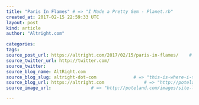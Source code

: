 ```yaml
---
title: "Paris In Flames" # => "I Made a Pretty Gem - Planet.rb"
created_at: 2017-02-15 22:59:33 UTC
layout: post
kind: article
author: "Altright.com"

categories: 
tags: 
source_post_url: https://altright.com/2017/02/15/paris-in-flames/    # => "http://poteland.com/blog/i-made-a-pretty-gem-planet-dot-rb/"
source_twitter_url: http://twitter.com/
source_twitter: 
source_blog_name: AltRight.com
source_blog_slug: altright-dot-com              # => "this-is-where-i-tell-you-stuff"
source_blog_url: https://altright.com               # => "http://poteland.com/articles"
source_image_url:               # => "http://poteland.com/images/site-logo.png"

---
```



<!--
   If you haven’t heard the news by now, the suburbs of Paris have been in flames for over a week, and now the rioting and looting is spilling over into Paris itself: “Tear-gas was used by police as rioting that originated in the suburbs spilled into the French capital around the Barbes Metro station, close to Gare du Nord. It follows the alleged rape of a young black man, named only as Theo, by French police. Protesters started fires and smashed windows, while there were reports of riot police being attacked and shops looted. … President Francois Hollande, who has visited Theo, has appealed for calm. …” The feckless Socialist president François Hollande “has appealed for calm.” As previously noted here, Hollande was hovering around a 4 percent approval rating last fall. The Paris riots appear to be the work of refugees, immigrants and our friends the black clad antifas. Naturally, this provides great optics for Marine Le Pen’s presidential campaign: “French presidential candidate and anti-mass migration Front National leader Marine Le Pen has slammed the French government claiming it has become “paralysed”. The Paris riots, which began over a week ago, have left a wave of destruction on the streets of Paris with cars burned and local shops smashed by gangs in the heavily migrant-populated suburbs of the Seine-Saint-Denis region. The continued rioting has earned the ire of the Front National leader who has accused the government of silence and inaction in the face of the violence in a statement. “The forces of order are targeted by bands of scoundrels,” Le Pen said and noted that nothing has so far dissuaded the roaming gangs from continuing to commit acts of violence. Calling the situation “a shame for France” on the international stage, Le Pen said, “The government is silent. A silence that reflects both its cowardice and its impotence.” …” The streets are bursting with the spirit of liberty. The scenes of disorder in France are reminiscent of President Trump’s successful campaign which took place in the backdrop of Ferguson, Baltimore, Orlando, San Bernardino, Dallas, Milwaukee, and Charlotte. This bodes well for the European Spring. Note: As the antifas like to chant, “this is what democracy looks like!” Ordinary folks look at their violence and mayhem and conclude authoritarianism is the way to go.           # => "I’ve been hurting to write this ever since we had the idea of creating a Planet for Cubox..." (Continued)
   altright-dot-com              # => "this-is-where-i-tell-you-stuff"
   https://altright.com               # => "http://poteland.com/articles"
                 # => "http://poteland.com/images/site-logo.png"
If you haven’t heard the news by now, the suburbs of Paris have been in flames for over a week, and now the rioting and looting is spilling over into Paris itself: “Tear-gas was used by police as rioting that originated in the suburbs spilled into the French capital around the Barbes Metro station, close to Gare du Nord. It follows the alleged rape of a young black man, named only as Theo, by French police. Protesters started fires and smashed windows, while there were reports of riot police being attacked and shops looted. … President Francois Hollande, who has visited Theo, has appealed for calm. …” The feckless Socialist president François Hollande “has appealed for calm.” As previously noted here, Hollande was hovering around a 4 percent approval rating last fall. The Paris riots appear to be the work of refugees, immigrants and our friends the black clad antifas. Naturally, this provides great optics for Marine Le Pen’s presidential campaign: “French presidential candidate and anti-mass migration Front National leader Marine Le Pen has slammed the French government claiming it has become “paralysed”. The Paris riots, which began over a week ago, have left a wave of destruction on the streets of Paris with cars burned and local shops smashed by gangs in the heavily migrant-populated suburbs of the Seine-Saint-Denis region. The continued rioting has earned the ire of the Front National leader who has accused the government of silence and inaction in the face of the violence in a statement. “The forces of order are targeted by bands of scoundrels,” Le Pen said and noted that nothing has so far dissuaded the roaming gangs from continuing to commit acts of violence. Calling the situation “a shame for France” on the international stage, Le Pen said, “The government is silent. A silence that reflects both its cowardice and its impotence.” …” The streets are bursting with the spirit of liberty. The scenes of disorder in France are reminiscent of President Trump’s successful campaign which took place in the backdrop of Ferguson, Baltimore, Orlando, San Bernardino, Dallas, Milwaukee, and Charlotte. This bodes well for the European Spring. Note: As the antifas like to chant, “this is what democracy looks like!” Ordinary folks look at their violence and mayhem and conclude authoritarianism is the way to go.<div class="">
    <i>Source: <a href="https://altright.com">AltRight.com</a></i>
</div>
